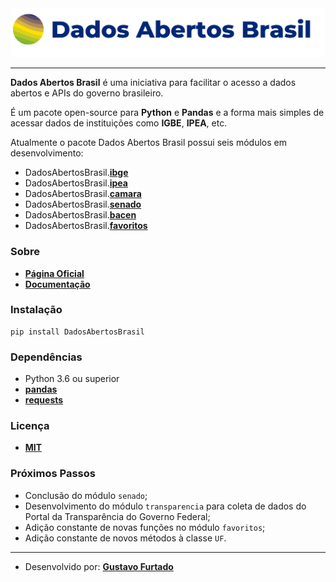 <div align="center">
  <img src="https://raw.githubusercontent.com/GusFurtado/DadosAbertosBrasil/master/assets/logo.png"><br>
</div>

---

**Dados Abertos Brasil** é uma iniciativa para facilitar o acesso a dados abertos e APIs do governo brasileiro.

É um pacote open-source para **Python** e **Pandas** e a forma mais simples de acessar dados de instituições como **IGBE**, **IPEA**, etc.

Atualmente o pacote Dados Abertos Brasil possui seis módulos em desenvolvimento:

- DadosAbertosBrasil.**[ibge](https://www.gustavofurtado.com/DadosAbertosBrasil/ibge.html)**
- DadosAbertosBrasil.**[ipea](https://www.gustavofurtado.com/DadosAbertosBrasil/ipea.html)**
- DadosAbertosBrasil.**[camara](https://www.gustavofurtado.com/DadosAbertosBrasil/camara.html)**
- DadosAbertosBrasil.**[senado](https://www.gustavofurtado.com/DadosAbertosBrasil/senado.html)**
- DadosAbertosBrasil.**[bacen](https://www.gustavofurtado.com/DadosAbertosBrasil/bacen.html)**
- DadosAbertosBrasil.**[favoritos](https://www.gustavofurtado.com/DadosAbertosBrasil/favoritos.html)**

### Sobre
- **[Página Oficial](https://www.gustavofurtado.com/dab.html)**
- **[Documentação](https://www.gustavofurtado.com/DadosAbertosBrasil/index.html)**

### Instalação
```
pip install DadosAbertosBrasil
```

### Dependências
- Python 3.6 ou superior
- **[pandas](https://pandas.pydata.org/)**
- **[requests](https://requests.readthedocs.io/en/master/)**

### Licença
- **[MIT](LICENSE)**

### Próximos Passos
- Conclusão do módulo `senado`;
- Desenvolvimento do módulo `transparencia` para coleta de dados do Portal da Transparência do Governo Federal;
- Adição constante de novas funções no módulo `favoritos`;
- Adição constante de novos métodos à classe `UF`.

---

- Desenvolvido por: **[Gustavo Furtado](https://www.gustavofurtado.com/)**